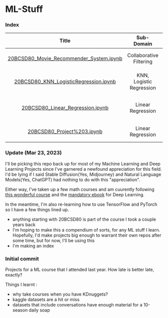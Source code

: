 # ML-Stuff
<h3>Index</h3>

| Title | Sub-Domain | Remarks |
|     :---:    |     :---:      |     :---:     |
| [20BCSD80_Movie_Recommender_System.ipynb](20BCSD80_Movie_Recommender_System.ipynb) | Collaborative Filtering | Movie Recommender using the MovieLens 1mil dataset |
| [20BCSD80_KNN_LogisticRegression.ipynb](20BCSD80_KNN_LogisticRegression.ipynb) | KNN, Logistic Regression | Find probability of a person purchasing a plot given `age` and `salary` |
| [20BCSD80_Linear_Regression.ipynb](20BCSD80_Linear_Regression.ipynb)     | Linear Regression      |  Using dataset “investment_data.csv”, find turnover for specified values.      |
| [20BCSD80_Project%203.ipynb](20BCSD80_Project%203.ipynb)   | Linear Regression     | Finding out per capita income of a Canadian Citizen    |



  <h3>Update (Mar 23, 2023)</h3>
  
  I'll be picking this repo back up for most of my Machine Learning and Deep Learning Projects since I've garnered a newfound appreciation for this field. I'd be lying if I said Stable Diffusion(Yes, Midjourney) and Natural Language Models(Yes, ChatGPT) had nothing to do with this "appreciation".  
  
Either way, I've taken up a few math courses and am cuurently following <a href="https://nptel.ac.in/courses/106106184">this wonderful course</a> and the <a href="http://neuralnetworksanddeeplearning.com/">mandatory ebook</a> for Deep Learning. 

In the meantime, I'm also re-learning how to use TensorFlow and PyTorch so I have a few things lined up.  

- anything starting with 20BCSD80 is part of the course I took a couple years back
- I'm hoping to make this a compendium of sorts, for any ML stuff I learn. Hopefully, I'd make projects big enough to warrant their own repos after some time, but for now, I'll be using this  
- I'm making an index

<h3>Initial commit</h3>
Projects for a ML course that I attended last year.  
How late is better late, exactly?  
  
  Things I learnt :   
  - why take courses when you have KDnuggets?  
  - kaggle datasets are a hit or miss  
  - datasets that include conversations have enough material for a 10-season daily soap
  
